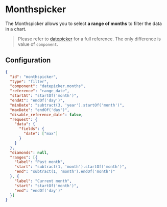 # Monthspicker

The Monthspicker allows you to select **a range of months** to filter the data in a chart.

> Please refer to [datepicker](/en/technical/sdk/app/dynamic_parameters/list/datepicker) for a full reference. The only difference is value of `component`.


## Configuration
```json
{
  "id": "monthspicker",
  "type": "filter",
  "component": "datepicker.months",
  "reference": "range_date",
  "startAt": "startOf('month')",
  "endAt": "endOf('day')",
  "minDate": "subtract(3, 'year').startOf('month')",
  "maxDate": "endOf('day')",
  "disable_reference_date": false,
  "request": {
    "data": {
      "fields": {
        "date": ["max"]
      }
    }
  },
  "diamonds": null,
  "ranges": [{
    "label": "Past month",
    "start": "subtract(1, 'month').startOf('month')",
    "end": "subtract(1, 'month').endOf('month')"
  }, {
    "label": "Current month",
    "start": "startOf('month')",
    "end": "endOf('day')"
  }]
}
```
